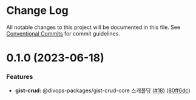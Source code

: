 # Change Log

All notable changes to this project will be documented in this file.
See [Conventional Commits](https://conventionalcommits.org) for commit guidelines.

# 0.1.0 (2023-06-18)


### Features

* **gist-crud:** @divops-packages/gist-crud-core 스캐폴딩 ([#18](https://github.com/divopsor/divops-packages/issues/18)) ([80ff6dc](https://github.com/divopsor/divops-packages/commit/80ff6dc927aec1dfcf95a76dd09ef14349b5f926))
